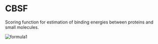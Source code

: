 # CBSF
Scoring function for estimation of binding energies between proteins and small molecules.

![formula1](./Figures/f1.png")
